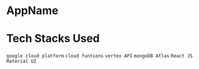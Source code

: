 # AppName

# Tech Stacks Used
`google cloud platform` `cloud funtions` `vertex API` `mongoDB Atlas` `React JS` `Material UI`